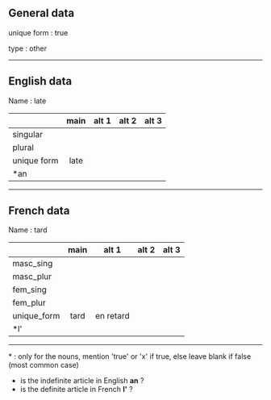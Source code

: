 ## General data

unique form : true

type : other

---

## English data

Name : late

|             | main | alt 1 | alt 2 | alt 3 |
| :---------- | :--: | :---: | :---: | ----- |
| singular    |      |       |       |       |
| plural      |      |       |       |       |
| unique form | late |       |       |       |
| \*an        |      |       |       |       |

---

## French data

Name : tard

|             | main |   alt 1   | alt 2 | alt 3 |
| :---------- | :--: | :-------: | :---: | :---: |
| masc_sing   |      |           |       |       |
| masc_plur   |      |           |       |       |
| fem_sing    |      |           |       |       |
| fem_plur    |      |           |       |       |
| unique_form | tard | en retard |       |       |
| \*l'        |      |           |       |       |

---

\* : only for the nouns, mention 'true' or 'x' if true, else leave blank if false (most common case)

- is the indefinite article in English **an** ?
- is the definite article in French **l'** ?
